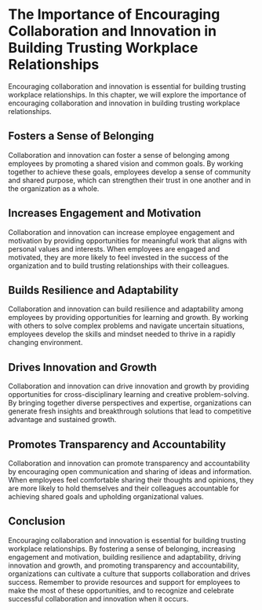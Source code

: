 The Importance of Encouraging Collaboration and Innovation in Building Trusting Workplace Relationships
============================================================================================================================================================

Encouraging collaboration and innovation is essential for building trusting workplace relationships. In this chapter, we will explore the importance of encouraging collaboration and innovation in building trusting workplace relationships.

Fosters a Sense of Belonging
----------------------------

Collaboration and innovation can foster a sense of belonging among employees by promoting a shared vision and common goals. By working together to achieve these goals, employees develop a sense of community and shared purpose, which can strengthen their trust in one another and in the organization as a whole.

Increases Engagement and Motivation
-----------------------------------

Collaboration and innovation can increase employee engagement and motivation by providing opportunities for meaningful work that aligns with personal values and interests. When employees are engaged and motivated, they are more likely to feel invested in the success of the organization and to build trusting relationships with their colleagues.

Builds Resilience and Adaptability
----------------------------------

Collaboration and innovation can build resilience and adaptability among employees by providing opportunities for learning and growth. By working with others to solve complex problems and navigate uncertain situations, employees develop the skills and mindset needed to thrive in a rapidly changing environment.

Drives Innovation and Growth
----------------------------

Collaboration and innovation can drive innovation and growth by providing opportunities for cross-disciplinary learning and creative problem-solving. By bringing together diverse perspectives and expertise, organizations can generate fresh insights and breakthrough solutions that lead to competitive advantage and sustained growth.

Promotes Transparency and Accountability
----------------------------------------

Collaboration and innovation can promote transparency and accountability by encouraging open communication and sharing of ideas and information. When employees feel comfortable sharing their thoughts and opinions, they are more likely to hold themselves and their colleagues accountable for achieving shared goals and upholding organizational values.

Conclusion
----------

Encouraging collaboration and innovation is essential for building trusting workplace relationships. By fostering a sense of belonging, increasing engagement and motivation, building resilience and adaptability, driving innovation and growth, and promoting transparency and accountability, organizations can cultivate a culture that supports collaboration and drives success. Remember to provide resources and support for employees to make the most of these opportunities, and to recognize and celebrate successful collaboration and innovation when it occurs.
